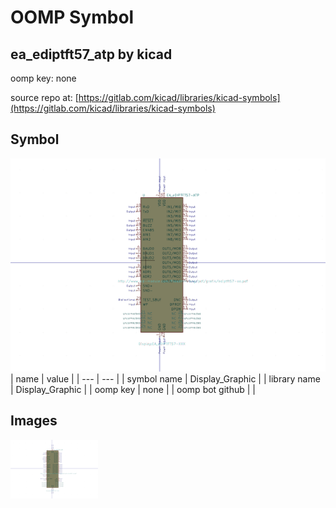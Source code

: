 # OOMP Symbol  
## ea_ediptft57_atp  by kicad  
  
oomp key: none  
  
source repo at: [https://gitlab.com/kicad/libraries/kicad-symbols](https://gitlab.com/kicad/libraries/kicad-symbols)  
## Symbol  
  
[![working.png](working_600.png)](working.png)  
| name | value | 
| --- | --- | 
| symbol name | Display_Graphic | 
| library name | Display_Graphic | 
| oomp key | none | 
| oomp bot github |  | 
## Images  
  
[![working.png](working_140.png)](working.png)  
